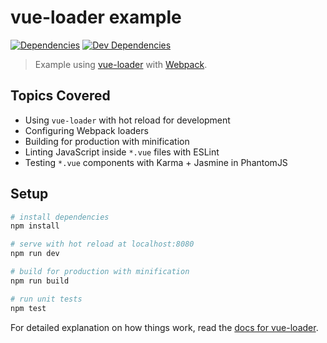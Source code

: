 # vue-loader example

[![Dependencies](https://img.shields.io/david/vuejs/vue-loader-example.svg?style=flat-square)](https://david-dm.org/vuejs/vue-loader-example)
[![Dev Dependencies](https://img.shields.io/david/dev/vuejs/vue-loader-example.svg?style=flat-square)](https://david-dm.org/vuejs/vue-loader-example#info=devDependencies)

> Example using [vue-loader](https://github.com/vuejs/vue-loader) with [Webpack](http://webpack.github.io).

## Topics Covered

- Using `vue-loader` with hot reload for development
- Configuring Webpack loaders
- Building for production with minification
- Linting JavaScript inside `*.vue` files with ESLint
- Testing `*.vue` components with Karma + Jasmine in PhantomJS

## Setup

``` bash
# install dependencies
npm install

# serve with hot reload at localhost:8080
npm run dev

# build for production with minification
npm run build

# run unit tests
npm test
```

For detailed explanation on how things work, read the [docs for vue-loader](http://vuejs.github.io/vue-loader).
